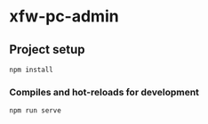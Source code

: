 # xfw-pc-admin

## Project setup
```
npm install
```

### Compiles and hot-reloads for development
```
npm run serve
```

